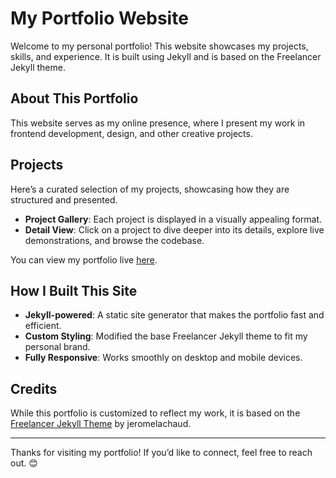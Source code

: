 # My Portfolio Website

Welcome to my personal portfolio! This website showcases my projects, skills, and experience.
It is built using Jekyll and is based on the Freelancer Jekyll theme.

## About This Portfolio

This website serves as my online presence, where I present my work in frontend development, design, and other creative projects.

## Projects

Here’s a curated selection of my projects, showcasing how they are structured and presented.

- **Project Gallery**: Each project is displayed in a visually appealing format.
- **Detail View**: Click on a project to dive deeper into its details, explore live demonstrations, and browse the codebase.


You can view my portfolio live [here](https://lillyhel.github.io/).

## How I Built This Site

- **Jekyll-powered**: A static site generator that makes the portfolio fast and efficient.
- **Custom Styling**: Modified the base Freelancer Jekyll theme to fit my personal brand.
- **Fully Responsive**: Works smoothly on desktop and mobile devices.


## Credits

While this portfolio is customized to reflect my work, it is based on the [Freelancer Jekyll Theme](https://github.com/jeromelachaud/freelancer-theme) by jeromelachaud.

---

Thanks for visiting my portfolio! If you’d like to connect, feel free to reach out. 😊


